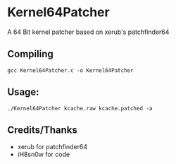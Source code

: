 # Kernel64Patcher
A 64 Bit kernel patcher based on xerub's patchfinder64

## Compiling
```
gcc Kernel64Patcher.c -o Kernel64Patcher
```
## Usage:
```
./Kernel64Patcher kcache.raw kcache.patched -a
```
## Credits/Thanks
* xerub for patchfinder64
* iH8sn0w for code
